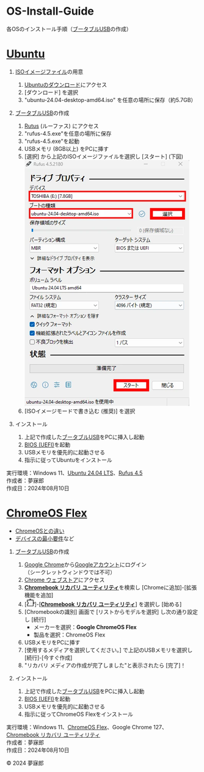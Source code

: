 # OS-Install-Guide  
各OSのインストール手順（[ブータブルUSB](https://e-words.jp/w/%E8%B5%B7%E5%8B%95%E3%83%A1%E3%83%87%E3%82%A3%E3%82%A2.html#google_vignette)の作成）  

# [Ubuntu](https://ja.wikipedia.org/wiki/Ubuntu)

1. [ISOイメージファイル](https://ja.wikipedia.org/wiki/ISO%E3%82%A4%E3%83%A1%E3%83%BC%E3%82%B8)の用意
    1. [Ubuntuのダウンロード](https://jp.ubuntu.com/download)にアクセス
    1. [ダウンロード] を選択
    1. "ubuntu-24.04-desktop-amd64.iso" を任意の場所に保存（約5.7GB）

1. [ブータブルUSB](https://e-words.jp/w/%E8%B5%B7%E5%8B%95%E3%83%A1%E3%83%87%E3%82%A3%E3%82%A2.html#google_vignette)の作成  
    1. [Rutus](https://rufus.ie/ja/) (ルーファス) にアクセス
    1. "rufus-4.5.exe"を任意の場所に保存
    1. "rufus-4.5.exe"を起動
    1. USBメモリ (8GB以上) をPCに挿す
    1. [選択] から上記のISOイメージファイルを選択し [スタート] (下図)  
    ![image](https://raw.githubusercontent.com/mubirou/OS-Install-Guide/master/webp/202408101450.webp)  
    1. [ISOイメージモードで書き込む (推奨)] を選択

1. インストール
    1. 上記で作成した[ブータブルUSB](https://e-words.jp/w/%E8%B5%B7%E5%8B%95%E3%83%A1%E3%83%87%E3%82%A3%E3%82%A2.html#google_vignette)をPCに挿入し起動
    1. [BIOS (UEFI)](https://www.pc-master.jp/jisaku/bios-uefi.html)を起動
    1. USBメモリを優先的に起動させる
    1. 指示に従ってUbuntuをインストール

実行環境：Windows 11、[Ubuntu 24.04 LTS](https://wiki.ubuntu.com/NobleNumbat/ReleaseNotes/Ja)、[Rufus 4.5](https://rufus.ie/ja/)  
作成者：夢寐郎  
作成日：2024年08月10日

# [ChromeOS Flex](https://ja.wikipedia.org/wiki/ChromeOS_Flex)

* [ChromeOSとの違い](https://support.google.com/chromeosflex/answer/11542901?hl=ja&ref_topic=11618314&sjid=9172043556111588356-AP)
* [デバイスの最小要件](https://support.google.com/chromeosflex/answer/11552529?hl=ja&sjid=9172043556111588356-AP&visit_id=638588818416467419-2940016808&ref_topic=11551271&rd=1)など

1. [ブータブルUSB](https://e-words.jp/w/%E8%B5%B7%E5%8B%95%E3%83%A1%E3%83%87%E3%82%A3%E3%82%A2.html#google_vignette)の作成
    1. [Google Chrome](https://www.google.com/intl/ja/chrome/)から[Googleアカウント](https://accounts.google.com/)にログイン  
    （シークレットウィンドウでは不可）
    1. [Chrome ウェブストア](https://chromewebstore.google.com/)にアクセス
    1. [**Chromebook リカバリ ユーティリティ**](https://chromewebstore.google.com/detail/chromebook-%E3%83%AA%E3%82%AB%E3%83%90%E3%83%AA-%E3%83%A6%E3%83%BC%E3%83%86%E3%82%A3%E3%83%AA%E3%83%86%E3%82%A3/pocpnlppkickgojjlmhdmidojbmbodfm)を検索し [Chromeに追加]-[拡張機能を追加]
    1. [![image](https://raw.githubusercontent.com/mubirou/OS-Install-Guide/master/webp/202408102043.webp)]-[[**Chromebook リカバリ ユーティリティ**](https://raw.githubusercontent.com/mubirou/OS-Install-Guide/master/webp/202408102043.webp)] を選択し [始める]
    1. [Chromebookの識別] 画面で [リストからモデルを選択] し次の通り設定し [続行]  
        * メーカーを選択：**Google ChromeOS Flex**
        * 製品を選択：ChromeOS Flex
    1. USBメモリをPCに挿す
    1. [使用するメディアを選択してください。] で上記のUSBメモリを選択し [続行]-[今すぐ作成]
    1. "リカバリ メディアの作成が完了しました"と表示されたら [完了]！

1. インストール
    1. 上記で作成した[ブータブルUSB](https://e-words.jp/w/%E8%B5%B7%E5%8B%95%E3%83%A1%E3%83%87%E3%82%A3%E3%82%A2.html#google_vignette)をPCに挿入し起動
    1. [BIOS (UEFI)](https://www.pc-master.jp/jisaku/bios-uefi.html)を起動
    1. USBメモリを優先的に起動させる
    1. 指示に従ってChromeOS Flexをインストール

実行環境：Windows 11、[ChromeOS Flex](https://chromeenterprise.google/os/chromeosflex/)、Google Chrome 127、[Chromebook リカバリ ユーティリティ](https://chromewebstore.google.com/detail/chromebook-%E3%83%AA%E3%82%AB%E3%83%90%E3%83%AA-%E3%83%A6%E3%83%BC%E3%83%86%E3%82%A3%E3%83%AA%E3%83%86%E3%82%A3/pocpnlppkickgojjlmhdmidojbmbodfm)  
作成者：夢寐郎  
作成日：2024年08月10日

© 2024 夢寐郎

